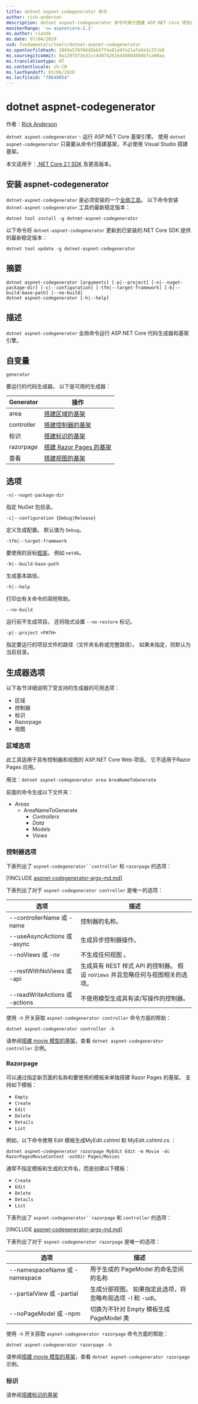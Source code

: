 ```yaml
---
title: dotnet aspnet-codegenerator 命令
author: rick-anderson
description: dotnet aspnet-codegenerator 命令可用于搭建 ASP.NET Core 项目的基架。
monikerRange: '>= aspnetcore-2.1'
ms.author: riande
ms.date: 07/04/2019
uid: fundamentals/tools/dotnet-aspnet-codegenerator
ms.openlocfilehash: 1043a578f66d5bb57f4a81e9fe21afa5e3c37cb8
ms.sourcegitcommit: 9a129f5f3e31cc449742b164d5004894bfca90aa
ms.translationtype: HT
ms.contentlocale: zh-CN
ms.lasthandoff: 03/06/2020
ms.locfileid: "78649854"
---
```

# <a name="dotnet-aspnet-codegenerator"></a>dotnet aspnet-codegenerator

作者：[Rick Anderson](https://twitter.com/RickAndMSFT)

`dotnet aspnet-codegenerator` - 运行 ASP.NET Core 基架引擎。 使用 `dotnet aspnet-codegenerator` 只需要从命令行搭建基架，不必使用 Visual Studio 搭建基架。

本文适用于：[.NET Core 2.1 SDK](https://dotnet.microsoft.com/download/dotnet-core/2.1) 及更高版本。

## <a name="installing-aspnet-codegenerator"></a>安装 aspnet-codegenerator

`dotnet-aspnet-codegenerator` 是必须安装的一个[全局工具](/dotnet/core/tools/global-tools)。 以下命令安装 `dotnet-aspnet-codegenerator` 工具的最新稳定版本：

```dotnetcli
dotnet tool install -g dotnet-aspnet-codegenerator
```

以下命令将 `dotnet-aspnet-codegenerator` 更新到已安装的.NET Core SDK 提供的最新稳定版本：

```dotnetcli
dotnet tool update -g dotnet-aspnet-codegenerator
```

## <a name="synopsis"></a>摘要

```
dotnet aspnet-codegenerator [arguments] [-p|--project] [-n|--nuget-package-dir] [-c|--configuration] [-tfm|--target-framework] [-b|--build-base-path] [--no-build] 
dotnet aspnet-codegenerator [-h|--help]
```

## <a name="description"></a>描述

`dotnet aspnet-codegenerator` 全局命令运行 ASP.NET Core 代码生成器和基架引擎。

## <a name="arguments"></a>自变量

`generator`

要运行的代码生成器。 以下是可用的生成器：

| Generator | 操作 |
| ----------------- | ------------ | 
| area      | [搭建区域的基架](/aspnet/core/mvc/controllers/areas) |
  controller| [搭建控制器的基架](/aspnet/core/tutorials/first-mvc-app/adding-model) |
  标识  | [搭建标识的基架](/aspnet/core/security/authentication/scaffold-identity) |
  razorpage | [搭建 Razor Pages 的基架](/aspnet/core/tutorials/razor-pages/model) |
  查看      | [搭建视图的基架](/aspnet/core/mvc/views/overview) |

## <a name="options"></a>选项

`-n|--nuget-package-dir`

指定 NuGet 包目录。

`-c|--configuration {Debug|Release}`

定义生成配置。 默认值为 `Debug`。

`-tfm|--target-framework`

要使用的目标[框架](/dotnet/standard/frameworks)。 例如 `net46`。

`-b|--build-base-path`

生成基本路径。

`-h|--help`

打印出有关命令的简短帮助。

`--no-build`

运行前不生成项目。 还将隐式设置 `--no-restore` 标记。

`-p|--project <PATH>`

指定要运行的项目文件的路径（文件夹名称或完整路径）。 如果未指定，则默认为当前目录。

## <a name="generator-options"></a>生成器选项

以下各节详细说明了受支持的生成器的可用选项：

* 区域
* 控制器
* 标识  
* Razorpage
* 视图

<a name="area"></a>

### <a name="area-options"></a>区域选项

此工具适用于具有控制器和视图的 ASP.NET Core Web 项目。 它不适用于Razor Pages 应用。

用法：`dotnet aspnet-codegenerator area AreaNameToGenerate`

前面的命令生成以下文件夹：

* *Areas*
  * AreaNameToGenerate 
    * *Controllers*
    * *Data*
    * Models 
    * *Views*

<a name="ctl"></a>

### <a name="controller-options"></a>控制器选项

下表列出了 `aspnet-codegenerator``controller` 和 `razorpage` 的选项：

[!INCLUDE [aspnet-codegenerator-args-md.md](~/includes/aspnet-codegenerator-args-md.md)]

下表列出了对于 `aspnet-codegenerator controller` 是唯一的选项：

| 选项               | 描述|
| ----------------- | ------------ |
| --controllerName 或 -name | 控制器的名称。 |
| --useAsyncActions 或 -async | 生成异步控制器操作。 |
| --noViews 或 -nv | 不生成任何视图  。 |
| --restWithNoViews 或 -api  | 生成具有 REST 样式 API 的控制器。 假设 `noViews` 并且忽略任何与视图相关的选项。 |
| --readWriteActions 或 -actions | 不使用模型生成具有读/写操作的控制器。 |

使用 `-h` 开关获取 `aspnet-codegenerator controller` 命令方面的帮助：

```dotnetcli
dotnet aspnet-codegenerator controller -h
```

请参阅[搭建 movie 模型的基架](/aspnet/core/tutorials/razor-pages/model)，查看 `dotnet aspnet-codegenerator controller` 示例。

### <a name="razorpage"></a>Razorpage

<a name="rp"></a>

可以通过指定新页面的名称和要使用的模板来单独搭建 Razor Pages 的基架。 支持如下模板：

* `Empty`
* `Create`
* `Edit`
* `Delete`
* `Details`
* `List`

例如，以下命令使用 Edit 模板生成MyEdit.cshtml  和 MyEdit.cshtml.cs  ：

```dotnetcli
dotnet aspnet-codegenerator razorpage MyEdit Edit -m Movie -dc RazorPagesMovieContext -outDir Pages/Movies
```

通常不指定模板和生成的文件名，而是创建以下模板：

* `Create`
* `Edit`
* `Delete`
* `Details`
* `List`

下表列出了 `aspnet-codegenerator``razorpage` 和 `controller` 的选项：

[!INCLUDE [aspnet-codegenerator-args-md.md](~/includes/aspnet-codegenerator-args-md.md)]

下表列出了对于 `aspnet-codegenerator razorpage` 是唯一的选项：

| 选项               | 描述|
| ----------------- | ------------ |
|   --namespaceName 或 -namespace | 用于生成的 PageModel 的命名空间的名称 |
| --partialView 或 -partial | 生成分部视图。 如果指定此选项，将忽略布局选项 -l 和 -udl。 |
| --noPageModel 或 -npm | 切换为不针对 Empty 模板生成 PageModel 类 |

使用 `-h` 开关获取 `aspnet-codegenerator razorpage` 命令方面的帮助：

```dotnetcli
dotnet aspnet-codegenerator razorpage -h
```

请参阅[搭建 movie 模型的基架](/aspnet/core/tutorials/razor-pages/model)，查看 `dotnet aspnet-codegenerator razorpage` 示例。

### <a name="identity"></a>标识

请参阅[搭建标识的基架](/aspnet/core/security/authentication/scaffold-identity)
